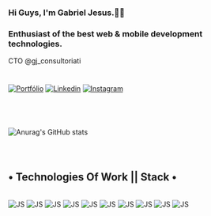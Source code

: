 

### Hi Guys, I'm Gabriel Jesus.🤙🏾



### Enthusiast of the best web & mobile development technologies. 
<p>CTO @gj_consultoriati</p>

#

[![Portfólio](https://img.shields.io/badge/Site-FF5722?style=for-the-badge&logo=blogger&logoColor=white)](https://www.gjconsultoriati.com.br/)
[![Linkedin](https://img.shields.io/badge/LinkedIn-0077B5?style=for-the-badge&logo=linkedin&logoColor=white)](https://www.linkedin.com/in/gabriel--jesus/)
[![Instagram](https://img.shields.io/badge/Instagram-E4405F?style=for-the-badge&logo=instagram&logoColor=white)](https://www.instagram.com/gj_consultoriati/)

#

</br>

![Anurag's GitHub stats](https://github-readme-stats.vercel.app/api?username=Gabriel-Jesusvix&show_icons=true&theme=dracula)

</br>

#

## • Technologies Of Work || Stack •

<div style="display: inline_block"></br>
  <img aling=" center"alt="JS"src="https://img.shields.io/badge/JavaScript-F7DF1E?style=for-the-badge&logo=javascript&logoColor=black">
  <img aling=" center"alt="JS"src="https://img.shields.io/badge/HTML5-E34F26?style=for-the-badge&logo=html5&logoColor=white">
  <img aling=" center"alt="JS"src="https://img.shields.io/badge/CSS3-1572B6?style=for-the-badge&logo=css3&logoColor=white">
  <img aling=" center"alt="JS"src="https://img.shields.io/badge/TypeScript-007ACC?style=for-the-badge&logo=typescript&logoColor=white">
  <img aling=" center"alt="JS"src="https://img.shields.io/badge/Node.js-43853D?style=for-the-badge&logo=node.js&logoColor=white">
  <img aling=" center"alt="JS"src="https://img.shields.io/badge/Express.js-404D59?style=for-the-badge">
  <img aling=" center"alt="JS"src="https://img.shields.io/badge/React-20232A?style=for-the-badge&logo=react&logoColor=61DAFB">
  <img aling=" center"alt="JS"src="https://img.shields.io/badge/React_Native-20232A?style=for-the-badge&logo=react&logoColor=61DAFB">
  <img aling=" center"alt="JS"src="https://img.shields.io/badge/Tailwind_CSS-38B2AC?style=for-the-badge&logo=tailwind-css&logoColor=white">
  <img aling=" center"alt="JS"src="https://img.shields.io/badge/styled--components-DB7093?style=for-the-badge&logo=styled-components&logoColor=white">
</div>
